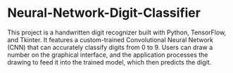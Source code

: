 ﻿# Neural-Network-Digit-Classifier


This project is a handwritten digit recognizer built with Python, TensorFlow, and Tkinter. It features a custom-trained Convolutional Neural Network (CNN) that can accurately classify digits from 0 to 9. Users can draw a number on the graphical interface, and the application processes the drawing to feed it into the trained model, which then predicts the digit.
